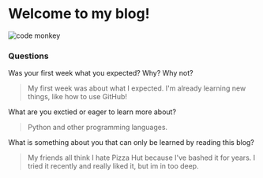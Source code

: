 # Welcome to my blog!
![code monkey](img/limbani-monkey.gif)
### Questions
Was your first week what you expected? Why? Why not?
> My first week was about what I expected. I'm already learning new things, like how to use GitHub!

What are you exctied or eager to learn more about?
> Python and other programming languages. 

What is something about you that can only be learned by reading this blog?
>My friends all think I hate Pizza Hut because I've bashed it for years. I tried it recently and really liked it, but im in too deep.
